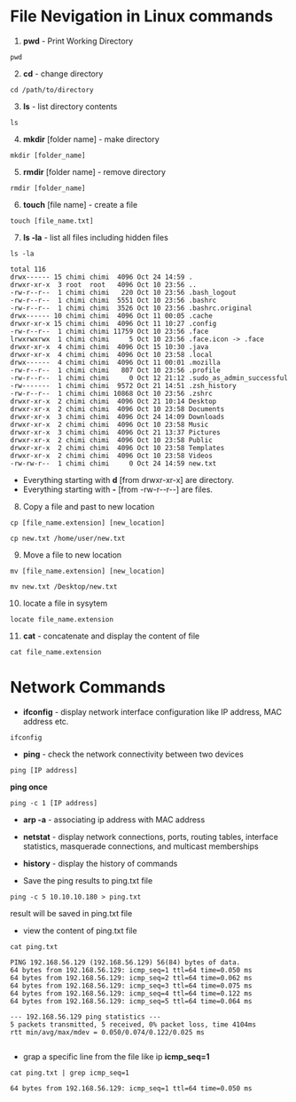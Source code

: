 # File Nevigation in Linux commands 

1. **pwd** - Print Working Directory
```
pwd
```
2. **cd** - change directory 

```
cd /path/to/directory
```
3. **ls** - list directory contents

```
ls
```
4. **mkdir** [folder name] - make directory
```
mkdir [folder_name]
```
5. **rmdir** [folder name] - remove directory
```
rmdir [folder_name]
```

6. **touch** [file name] - create a file
```
touch [file_name.txt]
```

7. **ls -la** - list all files including hidden files
```
ls -la

total 116
drwx------ 15 chimi chimi  4096 Oct 24 14:59 .
drwxr-xr-x  3 root  root   4096 Oct 10 23:56 ..
-rw-r--r--  1 chimi chimi   220 Oct 10 23:56 .bash_logout
-rw-r--r--  1 chimi chimi  5551 Oct 10 23:56 .bashrc
-rw-r--r--  1 chimi chimi  3526 Oct 10 23:56 .bashrc.original
drwx------ 10 chimi chimi  4096 Oct 11 00:05 .cache
drwxr-xr-x 15 chimi chimi  4096 Oct 11 10:27 .config
-rw-r--r--  1 chimi chimi 11759 Oct 10 23:56 .face
lrwxrwxrwx  1 chimi chimi     5 Oct 10 23:56 .face.icon -> .face
drwxr-xr-x  4 chimi chimi  4096 Oct 15 10:30 .java
drwxr-xr-x  4 chimi chimi  4096 Oct 10 23:58 .local
drwx------  4 chimi chimi  4096 Oct 11 00:01 .mozilla
-rw-r--r--  1 chimi chimi   807 Oct 10 23:56 .profile
-rw-r--r--  1 chimi chimi     0 Oct 12 21:12 .sudo_as_admin_successful
-rw-------  1 chimi chimi  9572 Oct 21 14:51 .zsh_history
-rw-r--r--  1 chimi chimi 10868 Oct 10 23:56 .zshrc
drwxr-xr-x  2 chimi chimi  4096 Oct 21 10:14 Desktop
drwxr-xr-x  2 chimi chimi  4096 Oct 10 23:58 Documents
drwxr-xr-x  3 chimi chimi  4096 Oct 24 14:09 Downloads
drwxr-xr-x  2 chimi chimi  4096 Oct 10 23:58 Music
drwxr-xr-x  3 chimi chimi  4096 Oct 21 13:37 Pictures
drwxr-xr-x  2 chimi chimi  4096 Oct 10 23:58 Public
drwxr-xr-x  2 chimi chimi  4096 Oct 10 23:58 Templates
drwxr-xr-x  2 chimi chimi  4096 Oct 10 23:58 Videos
-rw-rw-r--  1 chimi chimi     0 Oct 24 14:59 new.txt

```
* Everything starting with **d**  [from drwxr-xr-x] are directory.
* Everything starting with **-** [from -rw-r--r--] are files.

8. Copy a file and past to new location

```
cp [file_name.extension] [new_location]

cp new.txt /home/user/new.txt
```

9. Move a file to new location

```
mv [file_name.extension] [new_location]

mv new.txt /Desktop/new.txt
```

10. locate a file in sysytem

```
locate file_name.extension
```

11. **cat** - concatenate and display the content of file

```
cat file_name.extension
```

# Network Commands

* **ifconfig** - display network interface configuration like IP address, MAC address etc.

```
ifconfig
```

* **ping** - check the network connectivity between two devices

```
ping [IP address]
```
**ping once**

```
ping -c 1 [IP address]
```

* **arp -a** - associating ip address with MAC address

* **netstat** - display network connections, ports, routing tables, interface statistics, masquerade connections, and multicast memberships

* **history** - display the history of commands

* Save the ping results to ping.txt file

```
ping -c 5 10.10.10.180 > ping.txt
```
result will be saved in ping.txt file

* view the content of ping.txt file

```
cat ping.txt

PING 192.168.56.129 (192.168.56.129) 56(84) bytes of data.
64 bytes from 192.168.56.129: icmp_seq=1 ttl=64 time=0.050 ms
64 bytes from 192.168.56.129: icmp_seq=2 ttl=64 time=0.062 ms
64 bytes from 192.168.56.129: icmp_seq=3 ttl=64 time=0.075 ms
64 bytes from 192.168.56.129: icmp_seq=4 ttl=64 time=0.122 ms
64 bytes from 192.168.56.129: icmp_seq=5 ttl=64 time=0.064 ms

--- 192.168.56.129 ping statistics ---
5 packets transmitted, 5 received, 0% packet loss, time 4104ms
rtt min/avg/max/mdev = 0.050/0.074/0.122/0.025 ms
                                                    
```

* grap a specific line from the file like ip **icmp_seq=1**

``` 
cat ping.txt | grep icmp_seq=1   

64 bytes from 192.168.56.129: icmp_seq=1 ttl=64 time=0.050 ms
```








